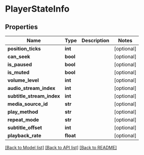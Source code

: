 # PlayerStateInfo

## Properties
Name | Type | Description | Notes
------------ | ------------- | ------------- | -------------
**position_ticks** | **int** |  | [optional] 
**can_seek** | **bool** |  | [optional] 
**is_paused** | **bool** |  | [optional] 
**is_muted** | **bool** |  | [optional] 
**volume_level** | **int** |  | [optional] 
**audio_stream_index** | **int** |  | [optional] 
**subtitle_stream_index** | **int** |  | [optional] 
**media_source_id** | **str** |  | [optional] 
**play_method** | **str** |  | [optional] 
**repeat_mode** | **str** |  | [optional] 
**subtitle_offset** | **int** |  | [optional] 
**playback_rate** | **float** |  | [optional] 

[[Back to Model list]](../README.md#documentation-for-models) [[Back to API list]](../README.md#documentation-for-api-endpoints) [[Back to README]](../README.md)

